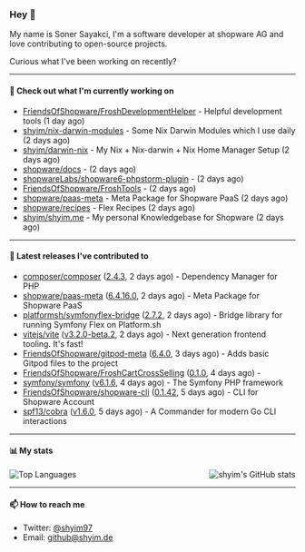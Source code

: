 ### Hey 👋

My name is Soner Sayakci, I'm a software developer at shopware AG and love contributing to open-source projects.

Curious what I've been working on recently?

---

#### 👷 Check out what I'm currently working on

- [FriendsOfShopware/FroshDevelopmentHelper](https://github.com/FriendsOfShopware/FroshDevelopmentHelper) - Helpful development tools (1 day ago)
- [shyim/nix-darwin-modules](https://github.com/shyim/nix-darwin-modules) - Some Nix Darwin Modules which I use daily (2 days ago)
- [shyim/darwin-nix](https://github.com/shyim/darwin-nix) - My Nix &#43; Nix-darwin &#43; Nix Home Manager Setup (2 days ago)
- [shopware/docs](https://github.com/shopware/docs) -  (2 days ago)
- [shopwareLabs/shopware6-phpstorm-plugin](https://github.com/shopwareLabs/shopware6-phpstorm-plugin) -  (2 days ago)
- [FriendsOfShopware/FroshTools](https://github.com/FriendsOfShopware/FroshTools) -  (2 days ago)
- [shopware/paas-meta](https://github.com/shopware/paas-meta) - Meta Package for Shopware PaaS (2 days ago)
- [shopware/recipes](https://github.com/shopware/recipes) - Flex Recipes (2 days ago)
- [shyim/shyim.me](https://github.com/shyim/shyim.me) - My personal Knowledgebase for Shopware (2 days ago)

---

#### 🔭 Latest releases I've contributed to

- [composer/composer](https://github.com/composer/composer) ([2.4.3](https://github.com/composer/composer/releases/tag/2.4.3), 2 days ago) - Dependency Manager for PHP
- [shopware/paas-meta](https://github.com/shopware/paas-meta) ([6.4.16.0](https://github.com/shopware/paas-meta/releases/tag/6.4.16.0), 2 days ago) - Meta Package for Shopware PaaS
- [platformsh/symfonyflex-bridge](https://github.com/platformsh/symfonyflex-bridge) ([2.7.2](https://github.com/platformsh/symfonyflex-bridge/releases/tag/2.7.2), 2 days ago) - Bridge library for running Symfony Flex on Platform.sh
- [vitejs/vite](https://github.com/vitejs/vite) ([v3.2.0-beta.2](https://github.com/vitejs/vite/releases/tag/v3.2.0-beta.2), 2 days ago) - Next generation frontend tooling. It&#39;s fast!
- [FriendsOfShopware/gitpod-meta](https://github.com/FriendsOfShopware/gitpod-meta) ([6.4.0](https://github.com/FriendsOfShopware/gitpod-meta/releases/tag/6.4.0), 3 days ago) - Adds basic Gitpod files to the project
- [FriendsOfShopware/FroshCartCrossSelling](https://github.com/FriendsOfShopware/FroshCartCrossSelling) ([0.1.0](https://github.com/FriendsOfShopware/FroshCartCrossSelling/releases/tag/0.1.0), 4 days ago) - 
- [symfony/symfony](https://github.com/symfony/symfony) ([v6.1.6](https://github.com/symfony/symfony/releases/tag/v6.1.6), 4 days ago) - The Symfony PHP framework
- [FriendsOfShopware/shopware-cli](https://github.com/FriendsOfShopware/shopware-cli) ([0.1.42](https://github.com/FriendsOfShopware/shopware-cli/releases/tag/0.1.42), 5 days ago) - CLI for Shopware Account
- [spf13/cobra](https://github.com/spf13/cobra) ([v1.6.0](https://github.com/spf13/cobra/releases/tag/v1.6.0), 5 days ago) - A Commander for modern Go CLI interactions

---

#### 📊 My stats

<img align="right" alt="shyim's GitHub stats" src="https://github-readme-stats.vercel.app/api?username=shyim&count_private=1&show_icons=true&" />

![Top Languages](https://github-readme-stats.vercel.app/api/top-langs/?username=shyim)

---

#### 📫 How to reach me

- Twitter: [@shyim97](https://twitter.com/shyim97)
- Email: [github@shyim.de](mailto://github@shyim.de)
